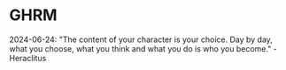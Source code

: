 # GHRM

2024-06-24: "The content of your character is your choice. Day by day, what you choose, what you think and what you do is who you become." - Heraclitus
